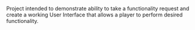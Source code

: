 Project intended to demonstrate ability to take a functionality request and create a working User Interface that allows a player to perform desired functionality.

